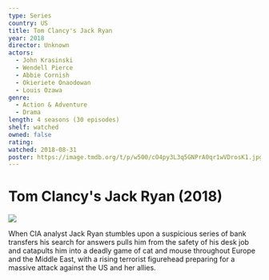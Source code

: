 ```yaml
---
type: Series
country: US
title: Tom Clancy's Jack Ryan
year: 2018
director: Unknown
actors:
  - John Krasinski
  - Wendell Pierce
  - Abbie Cornish
  - Okieriete Onaodowan
  - Louis Ozawa
genre:
  - Action & Adventure
  - Drama
length: 4 seasons (30 episodes)
shelf: watched
owned: false
rating:
watched: 2018-08-31
poster: https://image.tmdb.org/t/p/w500/cO4py3L3q5GNPrA0qr1wVDrosK1.jpg
---
```


# Tom Clancy's Jack Ryan (2018)

![](https://image.tmdb.org/t/p/w500/cO4py3L3q5GNPrA0qr1wVDrosK1.jpg)

When CIA analyst Jack Ryan stumbles upon a suspicious series of bank transfers his search for answers pulls him from the safety of his desk job and catapults him into a deadly game of cat and mouse throughout Europe and the Middle East, with a rising terrorist figurehead preparing for a massive attack against the US and her allies.